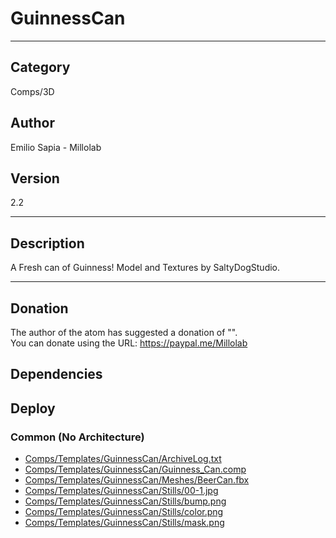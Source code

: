 # GuinnessCan
___

## Category
Comps/3D

## Author
Emilio Sapia - Millolab

## Version
2.2

___

## Description
<p>A Fresh can of Guinness! Model and Textures by SaltyDogStudio.</p>




___

## Donation
The author of the atom has suggested a donation of "".  
You can donate using the URL: <a href="https://paypal.me/Millolab" class="button">https://paypal.me/Millolab</a>
## Dependencies

## Deploy

### Common (No Architecture)

<ul>
<li><a href="https://gitlab.com/WeSuckLess/Reactor/-/blob/master/Atoms/com.Millolab.GuinnessCan/Comps/Templates/GuinnessCan/ArchiveLog.txt?ref_type=heads">Comps/Templates/GuinnessCan/ArchiveLog.txt</a></li>
<li><a href="https://gitlab.com/WeSuckLess/Reactor/-/blob/master/Atoms/com.Millolab.GuinnessCan/Comps/Templates/GuinnessCan/Guinness_Can.comp?ref_type=heads">Comps/Templates/GuinnessCan/Guinness_Can.comp</a></li>
<li><a href="https://gitlab.com/WeSuckLess/Reactor/-/blob/master/Atoms/com.Millolab.GuinnessCan/Comps/Templates/GuinnessCan/Meshes/BeerCan.fbx?ref_type=heads">Comps/Templates/GuinnessCan/Meshes/BeerCan.fbx</a></li>
<li><a href="https://gitlab.com/WeSuckLess/Reactor/-/blob/master/Atoms/com.Millolab.GuinnessCan/Comps/Templates/GuinnessCan/Stills/00-1.jpg?ref_type=heads">Comps/Templates/GuinnessCan/Stills/00-1.jpg</a></li>
<li><a href="https://gitlab.com/WeSuckLess/Reactor/-/blob/master/Atoms/com.Millolab.GuinnessCan/Comps/Templates/GuinnessCan/Stills/bump.png?ref_type=heads">Comps/Templates/GuinnessCan/Stills/bump.png</a></li>
<li><a href="https://gitlab.com/WeSuckLess/Reactor/-/blob/master/Atoms/com.Millolab.GuinnessCan/Comps/Templates/GuinnessCan/Stills/color.png?ref_type=heads">Comps/Templates/GuinnessCan/Stills/color.png</a></li>
<li><a href="https://gitlab.com/WeSuckLess/Reactor/-/blob/master/Atoms/com.Millolab.GuinnessCan/Comps/Templates/GuinnessCan/Stills/mask.png?ref_type=heads">Comps/Templates/GuinnessCan/Stills/mask.png</a></li>
</ul>
